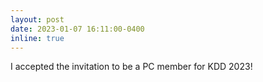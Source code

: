 ```yaml
---
layout: post
date: 2023-01-07 16:11:00-0400
inline: true
---
```

I accepted the invitation to be a PC member for KDD 2023!